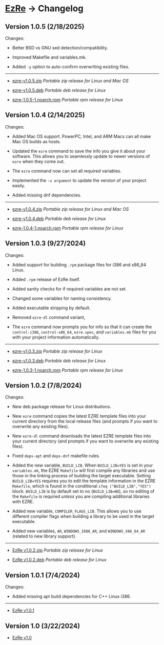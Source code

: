 # [EzRe](readme.md) -> Changelog

## Version 1.0.5 (2/18/2025)

Changes:

* Better BSD vs GNU sed detection/compatibility.

* Improved Makefile and variables.mk.

* Added `-y` option to auto-confirm overwriting existing files.

---------------------------------------------

*   [ezre-v1.0.5.zip](https://github.com/alex-free/ezre/releases/download/v1.0.5/ezre-v1.0.5.zip) _Portable zip release for Linux and Mac OS_

*   [ezre-v1.0.5.deb](https://github.com/alex-free/ezre/releases/download/v1.0.5/ezre-v1.0.5.deb) _Portable deb release for Linux_

*   [ezre-1.0.5-1.noarch.rpm](https://github.com/alex-free/ezre/releases/download/v1.0.5/ezre-1.0.5-1.noarch.rpm) _Portable rpm release for Linux_

## Version 1.0.4 (2/14/2025)

Changes:

* Added Mac OS support. PowerPC, Intel, and ARM Macs can all make Mac OS builds as hosts.

* Updated the `ezre` command to save the info you give it about your software. This allows you to seamlessly update to newer versions of `ezre` when they come out.

* The `ezre` command now can set all required variables.

* Implemented the `-u argument` to update the version of your project easily.

* Added missing dnf dependencies.

---------------------------------------------

*   [ezre-v1.0.4.zip](https://github.com/alex-free/ezre/releases/download/v1.0.4/ezre-v1.0.4.zip) _Portable zip release for Linux and Mac OS_

*   [ezre-v1.0.4.deb](https://github.com/alex-free/ezre/releases/download/v1.0.4/ezre-v1.0.4.deb) _Portable deb release for Linux_

*   [ezre-1.0.4-1.noarch.rpm](https://github.com/alex-free/ezre/releases/download/v1.0.4/ezre-1.0.4-1.noarch.rpm) _Portable rpm release for Linux_

## Version 1.0.3 (9/27/2024)

Changes:

* Added support for building `.rpm` package files for i386 and x86_64 Linux.

* Added `.rpm` release of EzRe itself.

* Added sanity checks for if required variables are not set.

* Changed some variables for naming consistency.

* Added executable stripping by default.

* Removed `ezre-dl` command variant,

* The `ezre` command now prompts you for info so that it can create the `control-i386`, `control-x86_64`, `ezre.spec`, and `variables.mk` files for you with your project information automatically.

---------------------------------------------

*   [ezre-v1.0.3.zip](https://github.com/alex-free/ezre/releases/download/v1.0.3/ezre-v1.0.3.zip) _Portable zip release for Linux_

*   [ezre-v1.0.3.deb](https://github.com/alex-free/ezre/releases/download/v1.0.3/ezre-v1.0.3.deb) _Portable deb release for Linux_

*   [ezre-1.0.3-1.noarch.rpm](https://github.com/alex-free/ezre/releases/download/v1.0.3/ezre-1.0.3-1.noarch.rpm) _Portable rpm release for Linux_

## Version 1.0.2 (7/8/2024)

Changes:

* New deb package release for Linux distributions.

* New `ezre` command copies the latest EZRE template files into your current directory from the local release files (and prompts if you want to overwrite any existing files).

* New `ezre-dl` command downloads the latest EZRE template files into your current directory (and prompts if you want to overwrite any existing files).

* Fixed `deps-apt` and `deps-dnf` makefile rules.

* Added the new variable, `BUILD_LIB`. When `BUILD_LIB=YES` is set in your `variables.mk`, the EZRE `Makefile` will first compile any libraries and use those in the linking process of building the target executable. Setting `BUILD_LIB=YES` requires you to edit the template information in the EZRE `Makefile`, which is found in the conditional `ifeq ("BUILD_LIB","YES")` block. `BUILD_LIB` is by default set to no (`BUILD_LIB=NO`), so no editing of the `Makefile` is required _unless_ you are compiling additional libraries with EZRE.

* Added new variable, `COMPILER_FLAGS_LIB`. This allows you to use different compiler flags when building a library to be used in the target executable.

* Added new variables, `AR`, `WINDOWS_I686_AR`, and `WINDOWS_X86_64_AR` (related to new library support). 

---------------------------------------------

*   [EzRe v1.0.2.zip](https://github.com/alex-free/ezre/releases/download/v1.0.2/ezre-v1.0.2.zip) _Portable zip release for Linux_

*   [EzRe v1.0.2.deb](https://github.com/alex-free/ezre/releases/download/v1.0.2/ezre-v1.0.2.deb) _Portable deb release for Linux_


## Version 1.0.1 (7/4/2024)

Changes:

*   Added missing apt build dependencies for C++ Linux i386.

---------------------------------------------

*   [EzRe v1.0.1](https://github.com/alex-free/ezre/releases/download/v1.0.1/ezre-v1.0.1.zip)

## Version 1.0 (3/22/2024)

*   [EzRe v1.0](https://github.com/alex-free/ezre/releases/download/v1.0/ezre-v1.0.zip)
